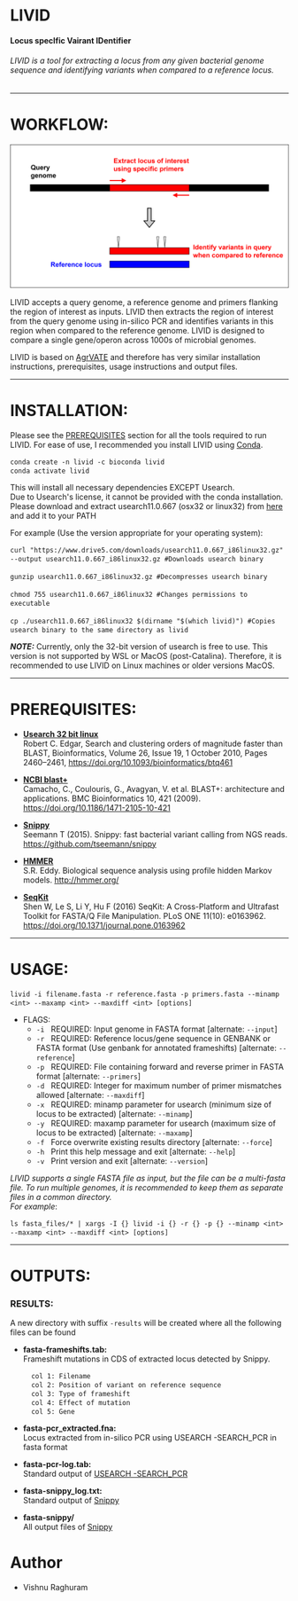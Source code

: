 # LIVID
#### **Locus specIfic Vairant IDentifier**
###### LIVID is a tool for extracting a locus from any given bacterial genome sequence and identifying variants when compared to a reference locus.

---

# WORKFLOW:

![LIVID Workflow](https://github.com/VishnuRaghuram94/LIVID/blob/main/livid_workflow.png)

LIVID accepts a query genome, a reference genome and primers flanking the region of interest as inputs. LIVID then extracts the region of interest from the query genome using in-silico PCR and identifies variants in this region when compared to the reference genome. LIVID is designed to compare a single gene/operon across 1000s of microbial genomes. 

LIVID is based on [AgrVATE](https://github.com/VishnuRaghuram94/AgrVATE) and therefore has very similar installation instructions, prerequisites, usage instructions and output files. 

---

# INSTALLATION:

Please see the [PREREQUISITES](#PREREQUISITES) section for all the tools required to run LIVID. For ease of use, I recommended you install LIVID using [Conda](https://conda.io/en/latest/).

	
	conda create -n livid -c bioconda livid
	conda activate livid
	
This will install all necessary dependencies EXCEPT Usearch.  	
Due to Usearch's license, it cannot be provided with the conda installation. Please download and extract usearch11.0.667 (osx32 or linux32) from [here](https://www.drive5.com/downloads/) and add it to your PATH
	
For example (Use the version appropriate for your operating system):
	
	
	curl "https://www.drive5.com/downloads/usearch11.0.667_i86linux32.gz" --output usearch11.0.667_i86linux32.gz #Downloads usearch binary
	
	gunzip usearch11.0.667_i86linux32.gz #Decompresses usearch binary
	
	chmod 755 usearch11.0.667_i86linux32 #Changes permissions to executable
	
	cp ./usearch11.0.667_i86linux32 $(dirname "$(which livid)") #Copies usearch binary to the same directory as livid 

***NOTE:*** Currently, only the 32-bit version of usearch is free to use. This version is not supported by WSL or MacOS (post-Catalina). Therefore, it is recommended to use LIVID on Linux machines or older versions MacOS. 

---
	
# PREREQUISITES:

* __[Usearch 32 bit linux](https://drive5.com/usearch/)__  
Robert C. Edgar, Search and clustering orders of magnitude faster than BLAST, Bioinformatics, Volume 26, Issue 19, 1 October 2010, Pages 2460–2461, https://doi.org/10.1093/bioinformatics/btq461
	
* __[NCBI blast+](https://ftp.ncbi.nlm.nih.gov/blast/executables/blast+/LATEST/)__  
Camacho, C., Coulouris, G., Avagyan, V. et al. BLAST+: architecture and applications. BMC Bioinformatics 10, 421 (2009). https://doi.org/10.1186/1471-2105-10-421
	
* __[Snippy](https://github.com/tseemann/snippy)__  
Seemann T (2015). Snippy: fast bacterial variant calling from NGS reads. https://github.com/tseemann/snippy
	
* __[HMMER](http://hmmer.org/)__  
S.R. Eddy. Biological sequence analysis using profile hidden Markov models. http://hmmer.org/

* __[SeqKit](https://bioinf.shenwei.me/seqkit/)__  
Shen W, Le S, Li Y, Hu F (2016) SeqKit: A Cross-Platform and Ultrafast Toolkit for FASTA/Q File Manipulation. PLoS ONE 11(10): e0163962. https://doi.org/10.1371/journal.pone.0163962
	
---

# USAGE:

	livid -i filename.fasta -r reference.fasta -p primers.fasta --minamp <int> --maxamp <int> --maxdiff <int> [options]
	
* FLAGS: 
  * ```-i```&nbsp;&nbsp;&nbsp;REQUIRED: Input genome in FASTA format [alternate: ```--input```]
  * ```-r```&nbsp;&nbsp;&nbsp;REQUIRED: Reference locus/gene sequence in GENBANK or FASTA format (Use genbank for annotated frameshifts) [alternate: ```--reference```]
  * ```-p```&nbsp;&nbsp;&nbsp;REQUIRED: File containing forward and reverse primer in FASTA format [alternate: ```--primers```]
  * ```-d```&nbsp;&nbsp;&nbsp;REQUIRED: Integer for maximum number of primer mismatches allowed [alternate: ```--maxdiff```]
  * ```-x```&nbsp;&nbsp;&nbsp;REQUIRED: minamp parameter for usearch (minimum size of locus to be extracted) [alternate: ```--minamp```]
  * ```-y```&nbsp;&nbsp;&nbsp;REQUIRED: maxamp parameter for usearch (maximum size of locus to be extracted) [alternate: ```--maxamp```]
  * ```-f```&nbsp;&nbsp;&nbsp;Force overwrite existing results directory [alternate: ```--force```]
  * ```-h```&nbsp;&nbsp;&nbsp;Print this help message and exit [alternate: ```--help```]
  * ```-v```&nbsp;&nbsp;&nbsp;Print version and exit [alternate: ```--version```]
  

*LIVID supports a single FASTA file as input, but the file can be a multi-fasta file. To run multiple genomes, it is recommended to keep them as separate files in a common directory.*  
*For example*:

	ls fasta_files/* | xargs -I {} livid -i {} -r {} -p {} --minamp <int> --maxamp <int> --maxdiff <int> [options]
	
---

# OUTPUTS:

### RESULTS: 
		
A new directory with suffix ```-results```  will be created where all the following files can be found


* __**fasta-frameshifts.tab:**__  
	Frameshift mutations in CDS of extracted locus detected by Snippy. 
	
		col 1: Filename
		col 2: Position of variant on reference sequence
		col 3: Type of frameshift
		col 4: Effect of mutation
		col 5: Gene
		
* __**fasta-pcr_extracted.fna:**__  
	Locus extracted from in-silico PCR using USEARCH -SEARCH_PCR in fasta format
		
* __**fasta-pcr-log.tab:**__  
	Standard output of [USEARCH -SEARCH_PCR](https://drive5.com/usearch/manual/cmd_search_pcr.html)
	
* __**fasta-snippy_log.txt:**__  
	Standard output of [Snippy](https://github.com/tseemann/snippy)
		
* __**fasta-snippy/**__  
	All output files of [Snippy](https://github.com/tseemann/snippy)

# Author 

* Vishnu Raghuram
